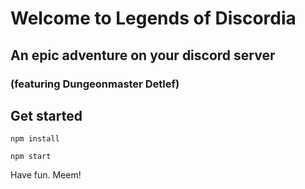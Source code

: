 # Welcome to Legends of Discordia

## An epic adventure on your discord server

### (featuring Dungeonmaster Detlef)

## Get started

```node
npm install

npm start
```

Have fun. Meem!